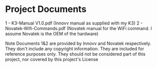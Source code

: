 # Project Documents

1 - K3-Manual V1.0.pdf (Innovv manual as supplied with my K3)
2 - Novatek-Wifi-Commands.pdf (Novatek manual for the WiFi command. I assume Novatek is the OEM of the hardware)

Note Documents 1&2 are provided by Innovv and Novatek respectively. They don't include any copyright information. They are included for reference purposes only. They should not be considered part of this project, nor covered by this project's License 
